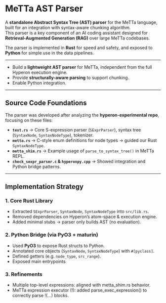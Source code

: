 # MeTTa AST Parser

A **standalone Abstract Syntax Tree (AST) parser** for the MeTTa language, built for an integration with syntax-aware chunking algorithm.  
This parser is a key component of an AI coding assistant designed for **Retrieval-Augmented Generation (RAG)** over large MeTTa codebases.  

The parser is implemented in **Rust** for speed and safety, and exposed to **Python** for simple use in the data pipelines.

--- 

- Build a **lightweight AST parser** for MeTTa, independent from the full Hyperon execution engine.  
- Provide **structurally-aware parsing** to support chunking.  
- Enable Python integration.

---

## Source Code Foundations

The parser was developed after analyzing the **hyperon-experimental repo**, focusing on these files:

- **`text.rs`** → Core S-expression parser (`SExprParser`), syntax tree (`SyntaxNode`, `SyntaxNodeType`), tokenizer.  
- **`metta.rs`** → C-style enum definitions for node types → guided our Rust `SyntaxNodeType`.  
- **`metta_shim.rs`** → Example usage of `parse_to_syntax_tree()` in MeTTa REPL.  
- **`check_sexpr_parser.c` & `hyperonpy.cpp`** → Showed integration and Python bridge patterns.  

---

## Implementation Strategy

### 1. Core Rust Library
- Extracted `SExprParser`, `SyntaxNode`, `SyntaxNodeType` into `src/lib.rs`.  
- Removed dependencies on Hyperon’s atom-space & execution engine.  
- Added minimal stubs → parser only builds AST (no evaluation).  

### 2. Python Bridge (via PyO3 + maturin)
- Used **PyO3** to expose Rust structs to Python.  
- Annotated core objects (`SyntaxNode`, `SyntaxNodeType`) with `#[pyclass]`.  
- Defined getters (e.g. `node_type`, `src_range`).  
- Exposed main entrypoints

### 3. Refinements
- Multiple top-level expressions: aligned with metta_shim.rs behavior.
- MeTTa expression executor (!): added parse_exec_expression() to correctly parse !(...) blocks.